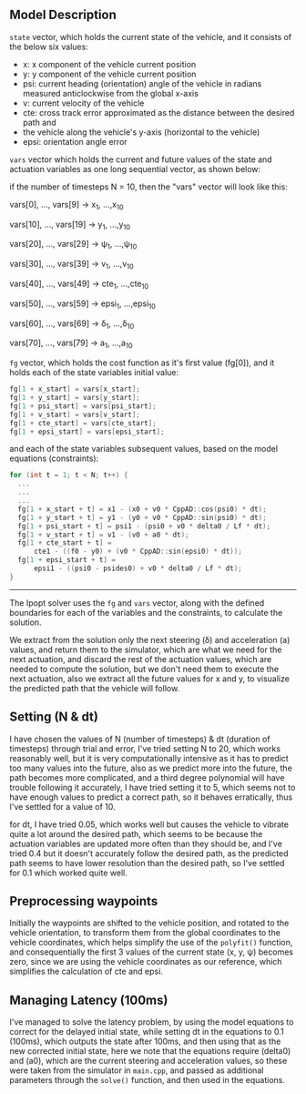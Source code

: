 
## Model Description

`state` vector, which holds the current state of the vehicle, and it consists of the below six values:
 * x: x component of the vehicle current position
 * y: y component of the vehicle current position
 * psi: current heading (orientation) angle of the vehicle in radians measured anticlockwise from the global x-axis
 * v: current velocity of the vehicle
 * cte: cross track error approximated as the distance between the desired path and
 * the vehicle along the vehicle's y-axis (horizontal to the vehicle)
 * epsi: orientation angle error

`vars` vector which holds the current and future values of the state and
actuation variables as one long sequential vector, as shown below:
 
if the number of timesteps N = 10, then the "vars" vector will look like this:
 
vars[0], ..., vars[9] -> x<sub>1</sub>, ...,x<sub>10</sub>  

vars[10], ..., vars[19] -> y<sub>1</sub>, ...,y<sub>10</sub>  

vars[20], ..., vars[29] -> ψ<sub>1</sub>, ...,ψ<sub>10</sub>  

vars[30], ..., vars[39] -> v<sub>1</sub>, ...,v<sub>10</sub>  

vars[40], ..., vars[49] -> cte<sub>1</sub>, ...,cte<sub>10</sub>  

vars[50], ..., vars[59] -> epsi<sub>1</sub>, ...,epsi<sub>10</sub>  

vars[60], ..., vars[69] -> δ<sub>1</sub>, ...,δ<sub>10</sub>  

vars[70], ..., vars[79] -> a<sub>1</sub>, ...,a<sub>10</sub>  

`fg` vector, which holds the cost function as it's first value (fg[0]), and it holds each of the state variables initial value:

```C++
fg[1 + x_start] = vars[x_start];
fg[1 + y_start] = vars[y_start];
fg[1 + psi_start] = vars[psi_start];
fg[1 + v_start] = vars[v_start];
fg[1 + cte_start] = vars[cte_start];
fg[1 + epsi_start] = vars[epsi_start];
```

and each of the state variables subsequent values, based on the model equations (constraints):

```C++
for (int t = 1; t < N; t++) {
  ...
  ...
  ...
  fg[1 + x_start + t] = x1 - (x0 + v0 * CppAD::cos(psi0) * dt);
  fg[1 + y_start + t] = y1 - (y0 + v0 * CppAD::sin(psi0) * dt);
  fg[1 + psi_start + t] = psi1 - (psi0 + v0 * delta0 / Lf * dt);
  fg[1 + v_start + t] = v1 - (v0 + a0 * dt);
  fg[1 + cte_start + t] =
      cte1 - ((f0 - y0) + (v0 * CppAD::sin(epsi0) * dt));
  fg[1 + epsi_start + t] =
      epsi1 - ((psi0 - psides0) + v0 * delta0 / Lf * dt);
}
```

 
---

The Ipopt solver uses the `fg` and `vars` vector, along with the defined boundaries for each of the variables and the constraints, to calculate the solution.

We extract from the solution only the next steering (δ) and acceleration (a) values, and return them to the simulator,
which are what we need for the next actuation, and discard the rest of the actuation values,
which are needed to compute the solution, but we don't need them to execute the next actuation,
also we extract all the future values for x and y, to visualize the predicted path that the vehicle will follow.

## Setting (N & dt)

I have chosen the values of N (number of timesteps) & dt (duration of timesteps) through trial and error, I've tried setting N to 20,
which works reasonably well, but it is very computationally intensive as it has to predict too many values into the future,
also as we predict more into the future, the path becomes more complicated, and a third degree polynomial will have trouble
following it accurately, I have tried setting it to 5, which seems not to have enough values to predict a correct path,
so it behaves erratically, thus I've settled for a value of 10.

for dt, I have tried 0.05, which works well but causes the vehicle to
vibrate quite a lot around the desired path, which seems to be because the actuation variables
are updated more often than they should be, and I've tried 0.4 but it doesn't accurately follow the desired path,
as the predicted path seems to have lower resolution than the desired path, so I've settled for 0.1 which worked quite well.

## Preprocessing waypoints

Initially the waypoints are shifted to the vehicle position, and rotated to the vehicle orientation, to transform them
from the global coordinates to the vehicle coordinates, which helps simplify the use of the `polyfit()` function, and 
consequentially the first 3 values of the current state (x, y, ψ) becomes zero, since we are using the vehicle coordinates
as our reference, which simplifies the calculation of cte and epsi.

## Managing Latency (100ms)

I've managed to solve the latency problem, by using the model equations to correct for the delayed initial state,
while setting dt in the equations to 0.1 (100ms), which outputs the state after 100ms, and then using that as the
new corrected initial state, here we note that the equations require (delta0) and (a0),
which are the current steering and acceleration values, so these were taken from the simulator in `main.cpp`, and passed
as additional parameters through the `solve()` function, and then used in the equations.

